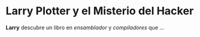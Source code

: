 # Larry Plotter y el Misterio del Hacker

**Larry** descubre un libro en *ensamblador* y *compiladores* que ...
